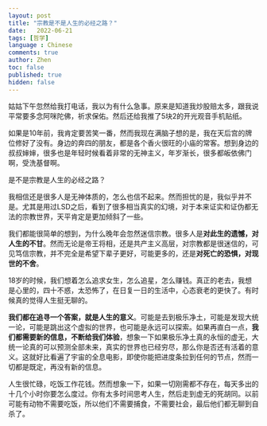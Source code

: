 ```yaml
---
layout: post
title: "宗教是不是人生的必经之路？"
date:   2022-06-21
tags: [哲学]
language : Chinese
comments: true
author: Zhen
toc: false
published: true
hidden: false
---
```

姑姑下午忽然给我打电话，我以为有什么急事。原来是知道我炒股赔太多，跟我说平常要多念阿咪陀佛，祈求保佑。然后还给我推了5块2的开光观音手机贴纸。

如果是10年前，我肯定要苦笑一番，然而我现在满脑子想的是，我在天后宫的牌位修好了没有。身边的奔四的朋友，都是各个香火很旺的小庙的常客。想到身边的叔叔婶婶，很多也是年轻时候看着非常的无神主义，年岁渐长，很多都皈依佛门啊，受洗基督啊。

是不是宗教是人生的必经之路？

我相信还是很多人是无神体质的，怎么也信不起来。然而担忧的是，我似乎并不是。尤其是用过LSD之后，看到了很多相当真实的幻境，对于本来证实和证伪都无法的宗教世界，天平肯定是更加倾斜了一些。

我们都能很简单的想到，为什么晚年会忽然迷信宗教。很多人是**对此生的遗憾，对人生的不甘**。然而无论是帝王将相，还是共产主义高层，对宗教都是很迷信的，可见笃信宗教，并不完全是希望下辈子更好，可能更多的，还是**对死亡的恐惧，对现世的不舍**。

18岁的时候，我们想着怎么追求女生，怎么追星，怎么赚钱。真正的老去，我想是心里的，四十不惑，太恐怖了，在日复一日的生活中，心态衰老的更快了。有时候真的觉得人生挺无聊的。

**我们都在追寻一个答案，就是人生的意义**。可能是去到极乐净土，可能是发现大统一论，可能是跳出这个虚拟的世界，也可能是永远可以探索。如果再直白一点，**我们都需要新的信息，不断给我们体验**，想象一下如果极乐净土真的永恒的虚无，大统一论真的可以预测全部未来，真实的世界也已经穷尽，那么你是否还有活着的意义。这就好比看遍了宇宙的全息电影，即使你能把进度条拉到任何的节点，然而一切都是既定，再没有新的信息。

人生很忙碌，吃饭工作花钱。然而想象一下，如果一切刚需都不存在，每天多出的十几个小时你要怎么度过。你有太多时间思考人生，然后走到虚无的死胡同。以前可能有动物不需要吃饭，所以他们不需要捕食，不需要社会，最后他们都无聊到自杀了。
<!--stackedit_data:
eyJoaXN0b3J5IjpbNDgyNDI1OTY5XX0=
-->